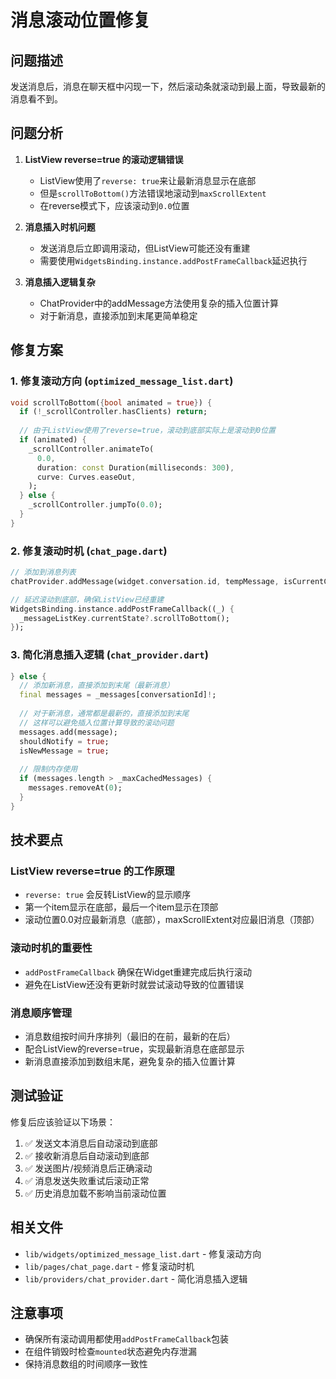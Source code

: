 # 消息滚动位置修复

## 问题描述

发送消息后，消息在聊天框中闪现一下，然后滚动条就滚动到最上面，导致最新的消息看不到。

## 问题分析

1. **ListView reverse=true 的滚动逻辑错误**
   - ListView使用了`reverse: true`来让最新消息显示在底部
   - 但是`scrollToBottom()`方法错误地滚动到`maxScrollExtent`
   - 在reverse模式下，应该滚动到`0.0`位置

2. **消息插入时机问题**
   - 发送消息后立即调用滚动，但ListView可能还没有重建
   - 需要使用`WidgetsBinding.instance.addPostFrameCallback`延迟执行

3. **消息插入逻辑复杂**
   - ChatProvider中的addMessage方法使用复杂的插入位置计算
   - 对于新消息，直接添加到末尾更简单稳定

## 修复方案

### 1. 修复滚动方向 (`optimized_message_list.dart`)

```dart
void scrollToBottom({bool animated = true}) {
  if (!_scrollController.hasClients) return;
  
  // 由于ListView使用了reverse=true，滚动到底部实际上是滚动到0位置
  if (animated) {
    _scrollController.animateTo(
      0.0,
      duration: const Duration(milliseconds: 300),
      curve: Curves.easeOut,
    );
  } else {
    _scrollController.jumpTo(0.0);
  }
}
```

### 2. 修复滚动时机 (`chat_page.dart`)

```dart
// 添加到消息列表
chatProvider.addMessage(widget.conversation.id, tempMessage, isCurrentChat: true);

// 延迟滚动到底部，确保ListView已经重建
WidgetsBinding.instance.addPostFrameCallback((_) {
  _messageListKey.currentState?.scrollToBottom();
});
```

### 3. 简化消息插入逻辑 (`chat_provider.dart`)

```dart
} else {
  // 添加新消息，直接添加到末尾（最新消息）
  final messages = _messages[conversationId]!;
  
  // 对于新消息，通常都是最新的，直接添加到末尾
  // 这样可以避免插入位置计算导致的滚动问题
  messages.add(message);
  shouldNotify = true;
  isNewMessage = true;
  
  // 限制内存使用
  if (messages.length > _maxCachedMessages) {
    messages.removeAt(0);
  }
}
```

## 技术要点

### ListView reverse=true 的工作原理

- `reverse: true` 会反转ListView的显示顺序
- 第一个item显示在底部，最后一个item显示在顶部
- 滚动位置0.0对应最新消息（底部），maxScrollExtent对应最旧消息（顶部）

### 滚动时机的重要性

- `addPostFrameCallback` 确保在Widget重建完成后执行滚动
- 避免在ListView还没有更新时就尝试滚动导致的位置错误

### 消息顺序管理

- 消息数组按时间升序排列（最旧的在前，最新的在后）
- 配合ListView的reverse=true，实现最新消息在底部显示
- 新消息直接添加到数组末尾，避免复杂的插入位置计算

## 测试验证

修复后应该验证以下场景：

1. ✅ 发送文本消息后自动滚动到底部
2. ✅ 接收新消息后自动滚动到底部
3. ✅ 发送图片/视频消息后正确滚动
4. ✅ 消息发送失败重试后滚动正常
5. ✅ 历史消息加载不影响当前滚动位置

## 相关文件

- `lib/widgets/optimized_message_list.dart` - 修复滚动方向
- `lib/pages/chat_page.dart` - 修复滚动时机
- `lib/providers/chat_provider.dart` - 简化消息插入逻辑

## 注意事项

- 确保所有滚动调用都使用`addPostFrameCallback`包装
- 在组件销毁时检查`mounted`状态避免内存泄漏
- 保持消息数组的时间顺序一致性